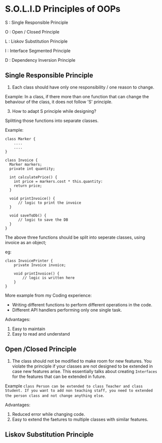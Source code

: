# S.O.L.I.D Principles of OOPs

S : Single Responsible Principle  

O : Open / Closed Principle  

L : Liskov Substitution Principle  

I : Interface Segmented Principle  

D : Dependency Inversion Principle  

## Single Responsible Principle
1. Each class should have only one responsibility / one reason to change.

Example: In a class, if there more than one function that can change the behaviour of the class, it does not follow 'S' principle.

3. How to adapt S principle while designing?

Splitting those functions into separate classes.

Example: 
```
class Marker {
    ....
    ....
}

class Invoice {
  Marker markers;
  private int quantity;

  int calculatePrice() {
    int price = markers.cost * this.quantity:
    return price;
  }

  void printInvoice() {
      // logic to print the invoice
  }

  void saveToDb() {
      // logic to save the DB
  }
}
```

The above three functions should be split into seperate classes, using invoice as an object;

eg:
```
class InvoicePrinter {
    private Invoice invoice;

    void printInvoice() {
        // logic is written here
    }
}
```
More example from my Coding experience:
* Writing different functions to perform different operations in the code.
* Different API handlers performing only one single task.

Advantages:
1. Easy to maintain
2. Easy to read and understand

## Open /Closed Principle
1. The class should not be modified to make room for new features. You violate the principle if your classes are not designed to be extended in case new features arise.
This essentially talks about creating `Interfaces` for the features that can be extended in future.

Example `class Person can be extended to class Teacher and class Student. If you want to add non teaching staff, you need to extended the person class and not change anything else`.

Advantages:
1. Reduced error while changing code.
2. Easy to extend the faetures to multiple classes with similar features.

## Liskov Substitution Principle

